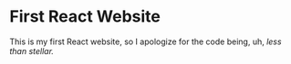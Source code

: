 # First React Website

This is my first React website, so I apologize for the code being, uh, *less than stellar.*